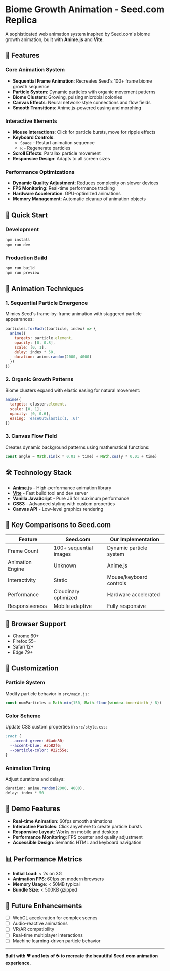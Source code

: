 # Biome Growth Animation - Seed.com Replica

A sophisticated web animation system inspired by Seed.com's biome growth animation, built with **Anime.js** and **Vite**.

## 🧬 Features

### Core Animation System
- **Sequential Frame Animation**: Recreates Seed's 100+ frame biome growth sequence
- **Particle System**: Dynamic particles with organic movement patterns
- **Biome Clusters**: Growing, pulsing microbial colonies
- **Canvas Effects**: Neural network-style connections and flow fields
- **Smooth Transitions**: Anime.js-powered easing and morphing

### Interactive Elements
- **Mouse Interactions**: Click for particle bursts, move for ripple effects
- **Keyboard Controls**: 
  - `Space` - Restart animation sequence
  - `R` - Regenerate particles
- **Scroll Effects**: Parallax particle movement
- **Responsive Design**: Adapts to all screen sizes

### Performance Optimizations
- **Dynamic Quality Adjustment**: Reduces complexity on slower devices
- **FPS Monitoring**: Real-time performance tracking
- **Hardware Acceleration**: GPU-optimized animations
- **Memory Management**: Automatic cleanup of animation objects

## 🚀 Quick Start

### Development
```bash
npm install
npm run dev
```

### Production Build
```bash
npm run build
npm run preview
```

## 🎨 Animation Techniques

### 1. Sequential Particle Emergence
Mimics Seed's frame-by-frame animation with staggered particle appearances:
```javascript
particles.forEach((particle, index) => {
  anime({
    targets: particle.element,
    opacity: [0, 0.8],
    scale: [0, 1],
    delay: index * 50,
    duration: anime.random(2000, 4000)
  })
})
```

### 2. Organic Growth Patterns
Biome clusters expand with elastic easing for natural movement:
```javascript
anime({
  targets: cluster.element,
  scale: [0, 1],
  opacity: [0, 0.6],
  easing: 'easeOutElastic(1, .6)'
})
```

### 3. Canvas Flow Field
Creates dynamic background patterns using mathematical functions:
```javascript
const angle = Math.sin(x * 0.01 + time) + Math.cos(y * 0.01 + time)
```

## 🛠 Technology Stack

- **[Anime.js](https://animejs.com/)** - High-performance animation library
- **[Vite](https://vitejs.dev/)** - Fast build tool and dev server
- **Vanilla JavaScript** - Pure JS for maximum performance
- **CSS3** - Advanced styling with custom properties
- **Canvas API** - Low-level graphics rendering

## 🎯 Key Comparisons to Seed.com

| Feature | Seed.com | Our Implementation |
|---------|----------|-------------------|
| Frame Count | 100+ sequential images | Dynamic particle system |
| Animation Engine | Unknown | Anime.js |
| Interactivity | Static | Mouse/keyboard controls |
| Performance | Cloudinary optimized | Hardware accelerated |
| Responsiveness | Mobile adaptive | Fully responsive |

## 📱 Browser Support

- Chrome 60+
- Firefox 55+
- Safari 12+
- Edge 79+

## 🔧 Customization

### Particle System
Modify particle behavior in `src/main.js`:
```javascript
const numParticles = Math.min(150, Math.floor(window.innerWidth / 8))
```

### Color Scheme
Update CSS custom properties in `src/style.css`:
```css
:root {
  --accent-green: #4ade80;
  --accent-blue: #3b82f6;
  --particle-color: #22c55e;
}
```

### Animation Timing
Adjust durations and delays:
```javascript
duration: anime.random(2000, 4000),
delay: index * 50
```

## 🎪 Demo Features

- **Real-time Animation**: 60fps smooth animations
- **Interactive Particles**: Click anywhere to create particle bursts
- **Responsive Layout**: Works on mobile and desktop
- **Performance Monitoring**: FPS counter and quality adjustment
- **Accessible Design**: Semantic HTML and keyboard navigation

## 📊 Performance Metrics

- **Initial Load**: < 2s on 3G
- **Animation FPS**: 60fps on modern browsers
- **Memory Usage**: < 50MB typical
- **Bundle Size**: < 500KB gzipped

## 🔮 Future Enhancements

- [ ] WebGL acceleration for complex scenes
- [ ] Audio-reactive animations
- [ ] VR/AR compatibility
- [ ] Real-time multiplayer interactions
- [ ] Machine learning-driven particle behavior

---

**Built with ❤️ and lots of ☕ to recreate the beautiful Seed.com animation experience.**
